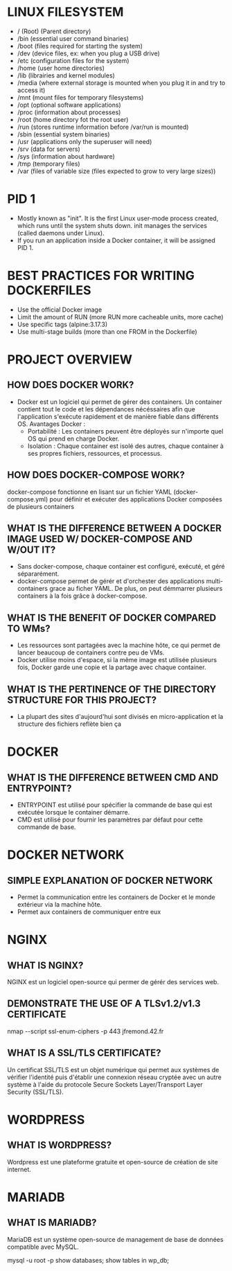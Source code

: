 # LINUX FILESYSTEM
- / (Root) (Parent directory)
- /bin (essential user command binaries)
- /boot (files required for starting the system)
- /dev (device files, ex: when you plug a USB drive)
- /etc (configuration files for the system)
- /home (user home directories)
- /lib (librairies and kernel modules)
- /media (where external storage is mounted when you plug it in and try to access it)
- /mnt (mount files for temporary filesystems)
- /opt (optional software applications)
- /proc (information about processes)
- /root (home directory fot the root user)
- /run (stores runtime information before /var/run is mounted)
- /sbin (essential system binaries)
- /usr (applications only the superuser will need)
- /srv (data for servers)
- /sys (information about hardware)
- /tmp (temporary files)
- /var (files of variable size (files expected to grow to very large sizes))

# PID 1
- Mostly known as "init". It is the first Linux user-mode process created, which runs until the system shuts down. init manages the services (called daemons under Linux).
- If you run an application inside a Docker container, it will be assigned PID 1.

# BEST PRACTICES FOR WRITING DOCKERFILES
- Use the official Docker image
- Limit the amount of RUN (more RUN more cacheable units, more cache)
- Use specific tags (alpine:3.17.3)
- Use multi-stage builds (more than one FROM in the Dockerfile)

# PROJECT OVERVIEW
## HOW DOES DOCKER WORK?
- Docker est un logiciel qui permet de gérer des containers. Un container contient tout le code et les dépendances nécéssaires afin que l'application s'exécute rapidement et de manière fiable dans différents OS.
Avantages Docker : 
	- Portabilité : Les containers peuvent être déployés sur n'importe quel OS qui prend en charge Docker.
	- Isolation : Chaque container est isolé des autres, chaque container à ses propres fichiers, ressources, et processus. 

## HOW DOES DOCKER-COMPOSE WORK?
docker-compose fonctionne en lisant sur un fichier YAML (docker-compose.yml) pour définir et exécuter des applications Docker composées de plusieurs containers

## WHAT IS THE DIFFERENCE BETWEEN A DOCKER IMAGE USED W/ DOCKER-COMPOSE AND W/OUT IT?
- Sans docker-compose, chaque container est configuré, exécuté, et géré sépararément.
- docker-compose permet de gérér et d'orchester des applications multi-containers grace au ficher YAML. De plus, on peut démmarrer plusieurs containers à la fois grâce à docker-compose.

## WHAT IS THE BENEFIT OF DOCKER COMPARED TO WMs?
- Les ressources sont partagées avec la machine hôte, ce qui permet de lancer beaucoup de containers contre peu de VMs.
- Docker utilise moins d'espace, si la même image est utilisée plusieurs fois, Docker garde une copie et la partage avec chaque container.

## WHAT IS THE PERTINENCE OF THE DIRECTORY STRUCTURE FOR THIS PROJECT?
- La plupart des sites d'aujourd'hui sont divisés en micro-application et la structure des fichiers reflète bien ça

# DOCKER
## WHAT IS THE DIFFERENCE BETWEEN CMD AND ENTRYPOINT?
- ENTRYPOINT est utilisé pour spécifier la commande de base qui est exécutée lorsque le container démarre.
- CMD est utilisé pour fournir les paramètres par défaut pour cette commande de base.

# DOCKER NETWORK
## SIMPLE EXPLANATION OF DOCKER NETWORK
- Permet la communication entre les containers de Docker et le monde extérieur via la machine hôte.
- Permet aux containers de communiquer entre eux

# NGINX
## WHAT IS NGINX?
NGINX est un logiciel open-source qui permer de gérér des services web.
## DEMONSTRATE THE USE OF A TLSv1.2/v1.3 CERTIFICATE
nmap --script ssl-enum-ciphers -p 443 jfremond.42.fr
## WHAT IS A SSL/TLS CERTIFICATE?
Un certificat SSL/TLS est un objet numérique qui permet aux systèmes de vérifier l'identité puis d'établir une connexion réseau cryptée avec un autre système à l'aide du protocole Secure Sockets Layer/Transport Layer Security (SSL/TLS).

# WORDPRESS
## WHAT IS WORDPRESS?
Wordpress est une plateforme gratuite et open-source de création de site internet.

# MARIADB
## WHAT IS MARIADB?
MariaDB est un système open-source de management de base de données compatible avec MySQL.

mysql -u root -p
show databases;
show tables in wp_db;

